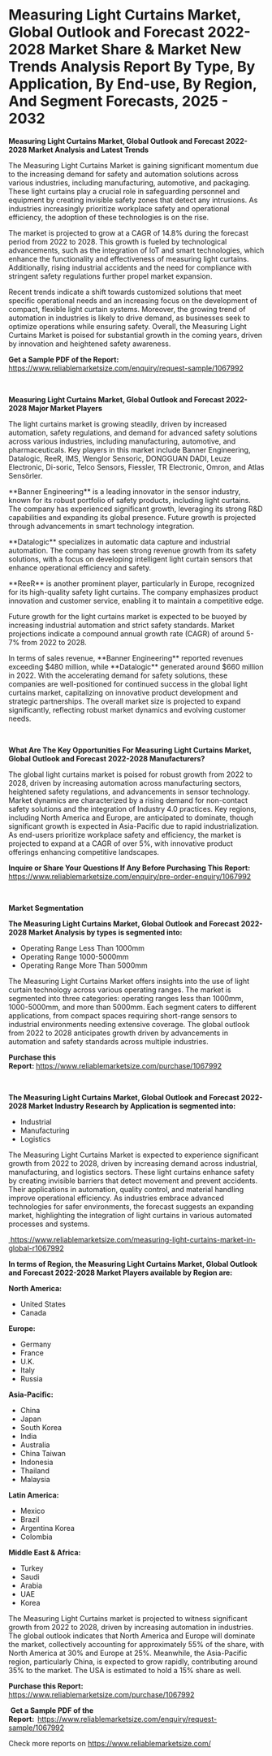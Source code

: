 <p><h1>Measuring Light Curtains Market, Global Outlook and Forecast 2022-2028 Market Share & Market New Trends Analysis Report By Type, By Application, By End-use, By Region, And Segment Forecasts, 2025 - 2032</h1></p><p><strong>Measuring Light Curtains Market, Global Outlook and Forecast 2022-2028 Market Analysis and Latest Trends</strong></p>
<p><p>The Measuring Light Curtains Market is gaining significant momentum due to the increasing demand for safety and automation solutions across various industries, including manufacturing, automotive, and packaging. These light curtains play a crucial role in safeguarding personnel and equipment by creating invisible safety zones that detect any intrusions. As industries increasingly prioritize workplace safety and operational efficiency, the adoption of these technologies is on the rise.</p><p>The market is projected to grow at a CAGR of 14.8% during the forecast period from 2022 to 2028. This growth is fueled by technological advancements, such as the integration of IoT and smart technologies, which enhance the functionality and effectiveness of measuring light curtains. Additionally, rising industrial accidents and the need for compliance with stringent safety regulations further propel market expansion.</p><p>Recent trends indicate a shift towards customized solutions that meet specific operational needs and an increasing focus on the development of compact, flexible light curtain systems. Moreover, the growing trend of automation in industries is likely to drive demand, as businesses seek to optimize operations while ensuring safety. Overall, the Measuring Light Curtains Market is poised for substantial growth in the coming years, driven by innovation and heightened safety awareness.</p></p>
<p><strong>Get a Sample PDF of the Report:&nbsp;</strong> <a href="https://www.reliablemarketsize.com/enquiry/request-sample/1067992?utm_campaign=3503&utm_medium=2&utm_source=Github&utm_content=ia&utm_term=21032025&utm_id=measuring-light-curtains-market-global-outlook-and-forecast-2022-2028">https://www.reliablemarketsize.com/enquiry/request-sample/1067992</a></p>
<p>&nbsp;</p>
<p><strong>Measuring Light Curtains Market, Global Outlook and Forecast 2022-2028 Major Market Players</strong></p>
<p><p>The light curtains market is growing steadily, driven by increased automation, safety regulations, and demand for advanced safety solutions across various industries, including manufacturing, automotive, and pharmaceuticals. Key players in this market include Banner Engineering, Datalogic, ReeR, IMS, Wenglor Sensoric, DONGGUAN DADI, Leuze Electronic, Di-soric, Telco Sensors, Fiessler, TR Electronic, Omron, and Atlas Sensörler.</p><p>**Banner Engineering** is a leading innovator in the sensor industry, known for its robust portfolio of safety products, including light curtains. The company has experienced significant growth, leveraging its strong R&D capabilities and expanding its global presence. Future growth is projected through advancements in smart technology integration.</p><p>**Datalogic** specializes in automatic data capture and industrial automation. The company has seen strong revenue growth from its safety solutions, with a focus on developing intelligent light curtain sensors that enhance operational efficiency and safety.</p><p>**ReeR** is another prominent player, particularly in Europe, recognized for its high-quality safety light curtains. The company emphasizes product innovation and customer service, enabling it to maintain a competitive edge.</p><p>Future growth for the light curtains market is expected to be buoyed by increasing industrial automation and strict safety standards. Market projections indicate a compound annual growth rate (CAGR) of around 5-7% from 2022 to 2028.</p><p>In terms of sales revenue, **Banner Engineering** reported revenues exceeding $480 million, while **Datalogic** generated around $660 million in 2022. With the accelerating demand for safety solutions, these companies are well-positioned for continued success in the global light curtains market, capitalizing on innovative product development and strategic partnerships. The overall market size is projected to expand significantly, reflecting robust market dynamics and evolving customer needs.</p></p>
<p>&nbsp;</p>
<p><strong>What Are The Key Opportunities For Measuring Light Curtains Market, Global Outlook and Forecast 2022-2028 Manufacturers?</strong></p>
<p><p>The global light curtains market is poised for robust growth from 2022 to 2028, driven by increasing automation across manufacturing sectors, heightened safety regulations, and advancements in sensor technology. Market dynamics are characterized by a rising demand for non-contact safety solutions and the integration of Industry 4.0 practices. Key regions, including North America and Europe, are anticipated to dominate, though significant growth is expected in Asia-Pacific due to rapid industrialization. As end-users prioritize workplace safety and efficiency, the market is projected to expand at a CAGR of over 5%, with innovative product offerings enhancing competitive landscapes.</p></p>
<p><strong>Inquire or Share Your Questions If Any Before Purchasing This Report:</strong> <a href="https://www.reliablemarketsize.com/enquiry/pre-order-enquiry/1067992?utm_campaign=3503&utm_medium=2&utm_source=Github&utm_content=ia&utm_term=21032025&utm_id=measuring-light-curtains-market-global-outlook-and-forecast-2022-2028">https://www.reliablemarketsize.com/enquiry/pre-order-enquiry/1067992</a></p>
<p>&nbsp;</p>
<p><strong>Market Segmentation</strong></p>
<p><strong>The Measuring Light Curtains Market, Global Outlook and Forecast 2022-2028 Market Analysis by types is segmented into:</strong></p>
<p><ul><li>Operating Range Less Than 1000mm</li><li>Operating Range 1000-5000mm</li><li>Operating Range More Than 5000mm</li></ul></p>
<p><p>The Measuring Light Curtains Market offers insights into the use of light curtain technology across various operating ranges. The market is segmented into three categories: operating ranges less than 1000mm, 1000-5000mm, and more than 5000mm. Each segment caters to different applications, from compact spaces requiring short-range sensors to industrial environments needing extensive coverage. The global outlook from 2022 to 2028 anticipates growth driven by advancements in automation and safety standards across multiple industries.</p></p>
<p><strong>Purchase this Report:&nbsp;</strong><a href="https://www.reliablemarketsize.com/purchase/1067992?utm_campaign=3503&utm_medium=2&utm_source=Github&utm_content=ia&utm_term=21032025&utm_id=measuring-light-curtains-market-global-outlook-and-forecast-2022-2028">https://www.reliablemarketsize.com/purchase/1067992</a></p>
<p>&nbsp;</p>
<p><strong>The Measuring Light Curtains Market, Global Outlook and Forecast 2022-2028 Market Industry Research by Application is segmented into:</strong></p>
<p><ul><li>Industrial</li><li>Manufacturing</li><li>Logistics</li></ul></p>
<p><p>The Measuring Light Curtains Market is expected to experience significant growth from 2022 to 2028, driven by increasing demand across industrial, manufacturing, and logistics sectors. These light curtains enhance safety by creating invisible barriers that detect movement and prevent accidents. Their applications in automation, quality control, and material handling improve operational efficiency. As industries embrace advanced technologies for safer environments, the forecast suggests an expanding market, highlighting the integration of light curtains in various automated processes and systems.</p></p>
<p><a href="https://www.reliablemarketsize.com/measuring-light-curtains-market-in-global-r1067992?utm_campaign=3503&utm_medium=2&utm_source=Github&utm_content=ia&utm_term=21032025&utm_id=measuring-light-curtains-market-global-outlook-and-forecast-2022-2028">&nbsp;https://www.reliablemarketsize.com/measuring-light-curtains-market-in-global-r1067992</a></p>
<p><strong>In terms of Region, the Measuring Light Curtains Market, Global Outlook and Forecast 2022-2028 Market Players available by Region are:</strong></p>
<p>
    <p> <strong> North America: </strong>
        <ul>
            <li>United States</li>
            <li>Canada</li>
        </ul>
        </p> 
    <p> <strong> Europe: </strong>
        <ul>
            <li>Germany</li>
            <li>France</li>
            <li>U.K.</li>
            <li>Italy</li>
            <li>Russia</li>
        </ul>
        </p> 
    <p> <strong> Asia-Pacific: </strong>
        <ul>
            <li>China</li>
            <li>Japan</li>
            <li>South Korea</li>
            <li>India</li>
            <li>Australia</li>
            <li>China Taiwan</li>
            <li>Indonesia</li>
            <li>Thailand</li>
            <li>Malaysia</li>
        </ul>
        </p> 
    <p> <strong> Latin America: </strong>
        <ul>
            <li>Mexico</li>
            <li>Brazil</li>
            <li>Argentina Korea</li>
            <li>Colombia</li>
        </ul>
        </p> 
    <p> <strong> Middle East & Africa: </strong>
        <ul>
            <li>Turkey</li>
            <li>Saudi</li>
            <li>Arabia</li>
            <li>UAE</li>
            <li>Korea</li>
        </ul>
    </p>
    </p>
<p><p>The Measuring Light Curtains market is projected to witness significant growth from 2022 to 2028, driven by increasing automation in industries. The global outlook indicates that North America and Europe will dominate the market, collectively accounting for approximately 55% of the share, with North America at 30% and Europe at 25%. Meanwhile, the Asia-Pacific region, particularly China, is expected to grow rapidly, contributing around 35% to the market. The USA is estimated to hold a 15% share as well.</p></p>
<p><strong>Purchase this Report: </strong><a href="https://www.reliablemarketsize.com/purchase/1067992?utm_campaign=3503&utm_medium=2&utm_source=Github&utm_content=ia&utm_term=21032025&utm_id=measuring-light-curtains-market-global-outlook-and-forecast-2022-2028">https://www.reliablemarketsize.com/purchase/1067992</a></p>
<p>&nbsp;<strong>Get a Sample PDF of the Report:&nbsp;&nbsp;</strong><a href="https://www.reliablemarketsize.com/enquiry/request-sample/1067992?utm_campaign=3503&utm_medium=2&utm_source=Github&utm_content=ia&utm_term=21032025&utm_id=measuring-light-curtains-market-global-outlook-and-forecast-2022-2028">https://www.reliablemarketsize.com/enquiry/request-sample/1067992</a></p>
<p><strong></strong></p>
<p>Check more reports on <a href="https://www.reliablemarketsize.com/?utm_campaign=3503&utm_medium=2&utm_source=Github&utm_content=ia&utm_term=21032025&utm_id=measuring-light-curtains-market-global-outlook-and-forecast-2022-2028">https://www.reliablemarketsize.com/</a></p>